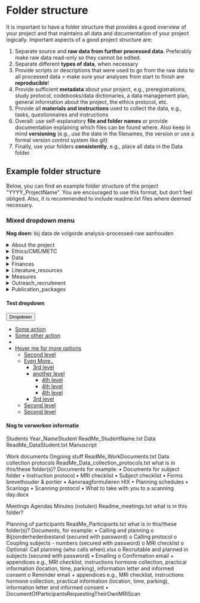 # Folder structure

It is important to have a folder structure that provides a good overview of your project and that maintains all data and documentation of your project logically. Important aspects of a good project structure are:

1. Separate source and **raw data from further processed data**. Preferably make raw data read-only so they cannot be edited.
2. Separate different **types of data**, when necessary
3. Provide scripts or descriptions that were used to go from the raw data to all processed data > make sure your analyses from start to finish are **reproducible**! 
4. Provide sufficient **metadata** about your project, e.g., preregistrations, study protocol, codebooks/data dictionaries, a data management plan, general information about the project, the ethics protocol, etc.
5. Provide all **materials and instructions** used to collect the data, e.g., tasks, questionnaires and instructions
6. Overall: use self-explanatory **file and folder names** or provide documentation explaining which files can be found where. Also keep in mind **versioning** (e.g., use the date in the filenames, the version or use a formal version control system like git)
7. Finally, use your folders **consistently**, e.g., place all data in the Data folder.



## Example folder structure

Below, you can find an example folder structure of the project "YYYY_ProjectName". You are encouraged to use this format, but don't feel obliged. Also, it is recommended to include readme.txt files where deemed necessary.



### Mixed dropdown menu

**Nog doen:** bij data de volgorde analysis-processed-raw aanhouden

 

<details>
    <summary>About the project</summary>
    <ul>
        <li>Preregistration(s) and/or study protocol (or links to them)</li>
        <li>Data dictionary/codebook</li>
        <li>Data management plan (DMP) and/or Data protection impact assessment (DPIA)</li>
        <li>Data sharing agreement (if applicable)</li>
        <li>Involved researcheres and their contact information</li>
        <li>Description of the project</li>
        <li>Overview of published manuscripts</li>
        <li>Organizational files about planning, availability, task divisioin, etc.</li>
    </ul>
</details>

<details>
    <summary>Ethics/CME/METC</summary>
    <ul>
        <li>Application</li>
        <li>Responses</li>
        <li>Final approved protocol</li>
    </ul>
</details>
<details><summary>Data</summary>
    If necessary, add another folder here for each timepoint or sub-project.<br>
    <br>
    <div class="dropdown">
            <button class="btn btn-secondary dropdown-toggle" type="button" id="behavioral_data" data-toggle="dropdown" aria-haspopup="true" aria-expanded="false">
              Behavioral_data
            </button>
            <ul class="dropdown-menu multi-level" role="menu" aria-labelledby="dropdownMenu">
                <li class="dropdown-divider"></li>
                <li class="dropdown-submenu">
                  <a  class="dropdown-item" tabindex="-1" href="#">Task_X</a>
                  <ul class="dropdown-menu">
                    <li class="dropdown-item"><a tabindex="-1" href="#">raw_data</a></li>
                    <li class="dropdown-item"><a tabindex="-1" href="#">processed_data</a></li>
                    <li class="dropdown-submenu"><a class="dropdown-item" href="#">analysis</a>
                      <ul class="dropdown-menu">
                          <li class="dropdown-item"><a href="#">(link to) pipeline/manual used for processing</a></li>
                          <li class="dropdown-item"><a href="#">analysis log</a></li>
                          <li class="dropdown-item"><a href="#">scripts/macros</a></li>
                          <li class="dropdown-item"><a href="#">quality check document</a></li>
                      </ul>
                    </li>
                  </ul>
                </li>
              </ul>
        </div>
    <div class="dropdown">
            <button class="btn btn-secondary dropdown-toggle" type="button" id="neural_data" data-toggle="dropdown" aria-haspopup="true" aria-expanded="false">
              Neural_data
            </button>
            <ul class="dropdown-menu multi-level" role="menu" aria-labelledby="dropdownMenu">
                <li class="dropdown-divider"></li>
                <li class="dropdown-submenu"><a class="dropdown-item" tabindex="-1" href="#">analysis</a>
                  <ul class="dropdown-menu">
                    <li class="dropdown-item"><a tabindex="-1" href="#">(link to) pipeline/manual used for processing</a></li>
                    <li class="dropdown-item"><a tabindex="-1" href="#">analysis log</a></li>
                    <li class="dropdown-item"><a tabindex="-1" href="#">scripts/macros</a></li>
                    <li class="dropdown-item"><a tabindex="-1" href="#">quality check document</a></li>
                    </ul></li>
               <li class="dropdown-submenu">
                  <a class="dropdown-item" tabindex="-1" href="#">processed_data</a>
                  <ul class="dropdown-menu">
                      <li class="dropdown-item"><a tabindex="-1" href="#">analysis_x</a></li>
                      </ul></li>
                <li class="dropdown-submenu">
                  <a class="dropdown-item" href="#">raw_data</a>
                  <ul class="dropdown-menu">
                        <li class="dropdown-submenu"><a class="dropdown-item" href="#">participant_number</a>
                        <ul class="dropdown-menu">
                            <li class="dropdown-item"><a href="#">anat</a></li>
                            <li class="dropdown-item"><a href="#">dwi</a></li>
                            <li class="dropdown-item"><a href="#">func</a></li>
                        </ul>
                      </li>
                  </ul>
                </li>
          </ul>
    </div> 
    <div class="dropdown">
            <button class="btn btn-secondary dropdown-toggle" type="button" id="physiological_data" data-toggle="dropdown" aria-haspopup="true" aria-expanded="false">
              Physiological_data
            </button>
            <ul class="dropdown-menu multi-level" role="menu" aria-labelledby="dropdownMenu">
                <li class="dropdown-divider"></li>
                <li class="dropdown-item"><a  class="dropdown-item" tabindex="-1" href="#">raw_data</a></li>
                <li class="dropdown-item"><a  class="dropdown-item" tabindex="-1" href="#">processed_data</a></li>
                <li class="dropdown-submenu"><a  class="dropdown-item" href="#">analysis</a>
                      <ul class="dropdown-menu">
                          <li class="dropdown-item"><a tabindex="-1" href="#">(link to) pipeline/manual used for processing</a></li>
                          <li class="dropdown-item"><a tabindex="-1" href="#">analysis log</a></li>
                          <li class="dropdown-item"><a tabindex="-1" href="#">scripts/macros</a></li>
                          <li class="dropdown-item"><a tabindex="-1" href="#">quality check document</a></li>
                      </ul>
                    </li>
                  </ul>
                </li>
              </ul>
        </div>
    <div class="dropdown">
            <button class="btn btn-secondary dropdown-toggle" type="button" id="questionnaire_data" data-toggle="dropdown" aria-haspopup="true" aria-expanded="false">
              Questionnaire_data
            </button>
            <ul class="dropdown-menu multi-level" role="menu" aria-labelledby="dropdownMenu">
                <li class="dropdown-divider"></li>
                <li class="dropdown-item"><a  class="dropdown-item" tabindex="-1" href="#">raw_data</a></li>
                <li class="dropdown-item"><a  class="dropdown-item" tabindex="-1" href="#">processed_data</a></li>
                <li class="dropdown-submenu"><a  class="dropdown-item" href="#">analysis</a>
                      <ul class="dropdown-menu">
                          <li class="dropdown-item"><a tabindex="-1" href="#">(link to) pipeline/manual used for processing</a></li>
                          <li class="dropdown-item"><a tabindex="-1" href="#">analysis log</a></li>
                          <li class="dropdown-item"><a tabindex="-1" href="#">scripts/macros</a></li>
                          <li class="dropdown-item"><a tabindex="-1" href="#">data dictionary/codebook</a></li>
                      </ul>
                    </li>
                  </ul>
                </li>
              </ul>
        </div>
</details>

<details>
    <summary>Finances</summary>
    <ul>
        <li>Applications participant money</li>
        <li>Overviews</li>
        <li>Receipts (kwitanties)</li>
        <li>Travel expenses</li>
    </ul>
</details>

<details>
    <summary>Literature_resources</summary>
    <ul>
        <li>Papers usable or used</li>
        <li>Reference manager files</li>
    </ul>
</details>

<details>
    <summary>Measures</summary>
        <div class="dropdown">
            <button class="btn btn-secondary dropdown-toggle" type="button" id="Questionnaires" data-toggle="dropdown" aria-haspopup="true" aria-expanded="false">
              Questionnaires
            </button>
            <ul class="dropdown-menu multi-level" role="menu" aria-labelledby="dropdownMenu">
                <li class="dropdown-divider"></li>
                <li class="dropdown-item"><a  class="dropdown-item" tabindex="-1" href="#">List of questionnaires</a></li>
                <li class="dropdown-submenu"><a  class="dropdown-item" href="#">Questionnaire_x</a>
                      <ul class="dropdown-menu">
                          <li class="dropdown-item"><a tabindex="-1" href="#">papers</a></li>
                          <li class="dropdown-item"><a tabindex="-1" href="#">manuals, scoreforms</a></li>
                          <li class="dropdown-item"><a tabindex="-1" href="#">software</a></li>
                          <li class="dropdown-item"><a tabindex="-1" href="#">scripts</a></li>
                          <li class="dropdown-item"><a tabindex="-1" href="#">instructions</a></li>
                      </ul>
                    </li>
                  </ul>
                </li>
              </ul>
        </div>
    <div class="dropdown">
            <button class="btn btn-secondary dropdown-toggle" type="button" id="Tasks" data-toggle="dropdown" aria-haspopup="true" aria-expanded="false">
              Tasks
            </button>
            <ul class="dropdown-menu multi-level" role="menu" aria-labelledby="dropdownMenu">
                <li class="dropdown-divider"></li>
                <li class="dropdown-submenu">
                  <a class="dropdown-item" tabindex="-1" href="#">Task_X</a>
                  <ul class="dropdown-menu">
                      <li class="dropdown-item"><a tabindex="-1" href="#">software</a></li>
                      <li class="dropdown-item"><a tabindex="-1" href="#">scripts</a></li>
                      </ul></li>
                </li>
          </ul>
    </div> 
</details>

<details>
    <summary>Outreach_recruitment</summary>
    <ul>
        <li>Presentations, website texts, education, newsletters</li>
        <li>Recruitment emails, flyers, folders, contact with schools</li>
        <li>Quotes from participants</li>
        <li>Contents of the goodiebag</li>
    </ul>
</details>

<details>
    <summary>Publication_packages</summary>
    <div class="dropdown">
            <button class="btn btn-secondary dropdown-toggle" type="button" id="pubpakage" data-toggle="dropdown" aria-haspopup="true" aria-expanded="false">
              Author_et_al_(year)_journal
            </button>
            <ul class="dropdown-menu multi-level" role="menu" aria-labelledby="dropdownMenu">
                <li class="dropdown-divider"></li>
                <li class="dropdown-item"><a  class="dropdown-item" tabindex="-1" href="#">1. Manuscript</a></li>
                <li class="dropdown-item"><a  class="dropdown-item" tabindex="-1" href="#">2. Task instructions, questionnaires, stimuli, scripts</a></li>
                <li class="dropdown-item"><a  class="dropdown-item" tabindex="-1" href="#">3. Anonymized raw data</a></li>
                <li class="dropdown-item"><a  class="dropdown-item" tabindex="-1" href="#">4. Data processing files (scripts)</a></li>
                <li class="dropdown-item"><a  class="dropdown-item" tabindex="-1" href="#">5. Processed data</a></li>
                <li class="dropdown-item"><a  class="dropdown-item" tabindex="-1" href="#">6. Ethics protocol</a></li>
                <li class="dropdown-item"><a  class="dropdown-item" tabindex="-1" href="#">Readme.txt</a></li>                
                  </ul>
                </li>
              </ul>
        </div> 
</details>




#### Test dropdown

<div class="dropdown">
            <button class="btn btn-secondary dropdown-toggle" type="button" id="dropdownMenu1" data-toggle="dropdown" aria-haspopup="true" aria-expanded="false">
              Dropdown
            </button>
            <ul class="dropdown-menu multi-level" role="menu" aria-labelledby="dropdownMenu">
                <li class="dropdown-item"><a href="#">Some action</a></li>
                <li class="dropdown-item"><a href="#">Some other action</a></li>
                <li class="dropdown-divider"></li>
                <li class="dropdown-submenu">
                  <a  class="dropdown-item" tabindex="-1" href="#">Hover me for more options</a>
                  <ul class="dropdown-menu">
                    <li class="dropdown-item"><a tabindex="-1" href="#">Second level</a></li>
                    <li class="dropdown-submenu">
                      <a class="dropdown-item" href="#">Even More..</a>
                      <ul class="dropdown-menu">
                          <li class="dropdown-item"><a href="#">3rd level</a></li>
                            <li class="dropdown-submenu"><a class="dropdown-item" href="#">another level</a>
                            <ul class="dropdown-menu">
                                <li class="dropdown-item"><a href="#">4th level</a></li>
                                <li class="dropdown-item"><a href="#">4th level</a></li>
                                <li class="dropdown-item"><a href="#">4th level</a></li>
                            </ul>
                          </li>
                            <li class="dropdown-item"><a href="#">3rd level</a></li>
                      </ul>
                    </li>
                    <li class="dropdown-item"><a href="#">Second level</a></li>
                    <li class="dropdown-item"><a href="#">Second level</a></li>
                  </ul>
                </li>
              </ul>
        </div>


#### Nog te verwerken informatie

Students
	Year_NameStudent
		ReadMe_StudentName.txt
		Data
			ReadMe_DataStudent.txt
		Manuscript

Work documents Ongoing stuff
ReadMe_WorkDocuments.txt
Data collection protocols
	ReadMe_Data_collection_protocols.txt what is in this/these folder(s)?
   		Documents for example:
•	Documents for subject folder
•	Instruction protocol
•	MRI checklist
•	Subject checklist
•	Forms brevethouder & portier
•	Aanvraagformulieren HIX
•	Planning schedules
•	Scanlogs
•	Scanning protocol
•	What to take with you to a scanning day.docx

Meetings
Agendas
Minutes (notulen)
		Readme_meetings.txt what is in this folder?

Planning of participants
		ReadMe_Participants.txt what is in this/these folder(s)?
Documents, for example:
•	Calling and planning
o	Bijzonderhedenbestand (secured with password)
o	Calling protocol
o	Coupling subjects - numbers (secured with password)
o	MRI checklist
o	Optional: Call planning (who calls when).xlsx
o	Recruitable and planned in subjects (secured with password)
•	Emailing
o	Confirmation email + appendices e.g., MRI checklist, instructions hormone collection, practical information (location, time, parking), information letter and informed consent
o	Reminder email + appendices e.g., MRI checklist, instructions hormone collection, practical information (location, time, parking), information letter and informed consent
•	DocumentOfParticipantsRequestingTheirOwnMRIScan